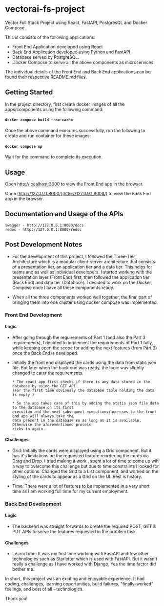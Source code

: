 # vectorai-fs-project

Vector Full Stack Project using React, FastAPI, PostgresQL and Docker Compose.

This is consists of the following applications:

- Front End Application developed using React
- Back End Application developed using Python and FastAPI
- Database served by PostgreSQL.
- Docker Compose to serve all the above components as microservices.

The individual details of the Front End and Back End applications can be found their respective README.md files.

## Getting Started

In the project directory, first create docker images of all the apps/components using the following command:

#### `docker compose build --no-cache`

Once the above command executes successfully, run the following to create and run container for these images:

#### `docker compose up`

Wait for the command to complete its execution.

## Usage

Open [http://localhost:3000](http://localhost:3000) to view the Front End app in the browser.

Open [http://127.0.0.1:8000/](http://127.0.0.1:8000/) to view the Back End app in the browser.

## Documentation and Usage of the APIs

    swagger - http://127.0.0.1:8000/docs
    redoc - http://127.0.0.1:8000/redoc

## Post Development Notes

- For the development of this project, I followed the Three-Tier Architecture which is a modular
  client-server architecture that consists of a presentation tier, an application tier and a data tier.
  This helps for teams and as well as individual developers. I started working with the presentation
  layer (Front End) first, then followed the application tier (Back End) and data tier (Database). I
  decided to work on the Docker Compose once I have all these components ready.

- When all the three components worked well together, the final part of bringing them into one cluster
  using docker compose was implemented.

### Front End Development

#### Logic

- After going through the requirements of Part 1 (and also the Part 3 requirements), I
  decided to implement the requirements of Part 1 fully, while keeping open the scope for adding the
  next features (from Part 3) once the Back End is developed.

- Initially the front end displayed the cards using the data from statis json file. But later when
  the back end was ready, the logic was slightly changed to cater the requirements.

      * The react app first checks if there is any data stored in the database by using the GET API.
      (For the first time obviously the database table holding the data is empty.)

      * So the app takes care of this by adding the statis json file data to the database on its first
      execution and the next subsequent executions/accesses to the front end app will always take the
      data present in the database so as long as it is available. Otherwise the aforementioned process
      kicks in again.

#### Challenges

- Grid: Initially the cards were displayed using a Grid component. But it has it's limitations on the
  requested feature reordering the cards via Drag and Drop. I tried making it work , spent a lot of
  time to come up wih a way to overcome this challenge but due to time constraints I looked for other
  options. Changed the Grid to a List component, and worked on the styling of the cards to appear as a
  Grid on the UI. Rest is history.

- Time: There were a lot of features to be implemented in a very short time as I am working full time
  for my current employment.

### Back End Development

#### Logic

- The backend was straight forwards to create the required POST, GET & PUT APIs to serve the features
  requested in the problem task.

#### Challenges

- Learn/Time: It was my first time working with FastAPI and few other technologies such as Starletter which
  is used with FastAPI. But it wasn't really a challenge as I have worked with Django. Yes the time factor
  did bother me.

In short, this project was an exciting and enjoyable experience. It had coding, challenges, learning opportunities,
build failures, "finally-worked" feelings, and best of all - technologies.

Thank you!
